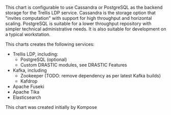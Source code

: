 This chart is configurable to use Cassandra or PostgreSQL as the backend storage for the Trellis LDP service. Cassandra is the storage option that "invites computation" with support for high throughput and horizontal scaling. PostgreSQL is suitable for a lower throughput repository with simpler technical administrative needs. It is also suitable for development on a typical workstation.

This charts creates the following services:

* Trellis LDP, including:
  * PostgreSQL (optional)
  * Custom DRASTIC modules, see DRASTIC Features
* Kafka, including
  * Zookeeper  (TODO: remove dependency as per latest Kafka builds)
  * Kafdrop
* Apache Fuseki
* Apache Tika
* Elasticsearch


This chart was created initially by Kompose
